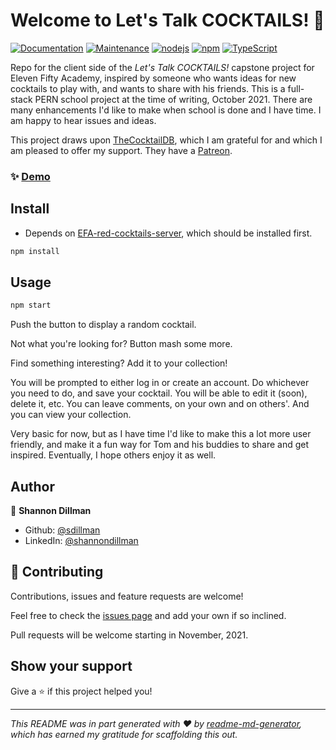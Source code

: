 # Welcome to Let's Talk COCKTAILS! 👋
[![Documentation](https://img.shields.io/badge/documentation-yes-brightgreen.svg)](https://github.com/sdillman/EFA-red-cocktails-client#readme) [![Maintenance](https://img.shields.io/badge/Maintained%3F-yes-green.svg)](https://github.com/sdillman/EFA-red-cocktails-client/graphs/commit-activity) [![nodejs](https://img.shields.io/badge/nodejs-%5E16.4.0-blue.svg)](https://nodejs.org/en/)  [![npm](https://img.shields.io/badge/npm-%5E7.20.0-blue.svg)](https://nodejs.org/en/) [![TypeScript](https://badgen.net/badge/TypeScript/^4.4/blue)](http://www.typescriptlang.org/)

Repo for the client side of the _Let's Talk COCKTAILS!_ capstone project for Eleven Fifty Academy, inspired by someone who wants ideas for new cocktails to play with, and wants to share with his friends. This is a full-stack PERN school project at the time of writing, October 2021. There are many enhancements I'd like to make when school is done and I have time. I am happy to hear issues and ideas.

This project draws upon [TheCocktailDB](https://www.thecocktaildb.com/), which I am grateful for and which I am pleased to offer my support. They have a [Patreon](https://www.patreon.com/thedatadb).

### ✨ [Demo](https://sd-efa-red-lets-talk-cocktails.herokuapp.com)

## Install

* Depends on [EFA-red-cocktails-server](https://github.com/sdillman/EFA-red-cocktails-server), which should be installed first.

```sh
npm install
```

## Usage

```sh
npm start
```

Push the button to display a random cocktail. 

Not what you're looking for? Button mash some more.

Find something interesting? Add it to your collection!

You will be prompted to either log in or create an account. Do whichever you need to do, and save your cocktail. You will be able to edit it (soon), delete it, etc. You can leave comments, on your own and on others'. And you can view your collection.

Very basic for now, but as I have time I'd like to make this a lot more user friendly, and make it a fun way for Tom and his buddies to share and get inspired. Eventually, I hope others enjoy it as well.

## Author

👤 **Shannon Dillman**

* Github: [@sdillman](https://github.com/sdillman)
* LinkedIn: [@shannondillman](https://linkedin.com/in/shannondillman)

## 🤝 Contributing

Contributions, issues and feature requests are welcome!

Feel free to check the [issues page](https://github.com/sdillman/EFA-red-cocktails-client/issues) and add your own if so inclined.

Pull requests will be welcome starting in November, 2021.

## Show your support

Give a ⭐️ if this project helped you!


***
_This README was in part generated with ❤️ by [readme-md-generator](https://github.com/kefranabg/readme-md-generator), which has earned my gratitude for scaffolding this out._
